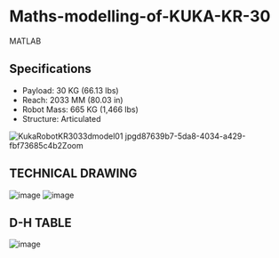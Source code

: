 # Maths-modelling-of-KUKA-KR-30
MATLAB

## Specifications
- Payload: 30 KG (66.13 lbs)
- Reach: 2033 MM (80.03 in)
- Robot Mass: 665 KG (1,466 lbs)
- Structure: Articulated

![KukaRobotKR3033dmodel01 jpgd87639b7-5da8-4034-a429-fbf73685c4b2Zoom](https://user-images.githubusercontent.com/62069736/76509996-900f2500-6459-11ea-8cec-b502e42090e0.jpg)

## TECHNICAL DRAWING


![image](https://user-images.githubusercontent.com/62069736/76510334-1b88b600-645a-11ea-8aae-1c180ca7b266.png)
![image](https://user-images.githubusercontent.com/62069736/76510385-2f341c80-645a-11ea-9664-1c5472bae084.png)

## D-H TABLE

![image](https://user-images.githubusercontent.com/62069736/76510462-52f76280-645a-11ea-9f40-19b8015c936f.png)
